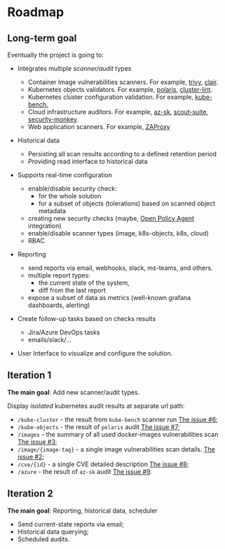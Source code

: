 # Roadmap

## Long-term goal

Eventually the project is going to:

- Integrates multiple *scanner/audit* types
  - Container Image vulnerabilities scanners. For example, [trivy](https://github.com/aquasecurity/trivy), [clair](https://github.com/quay/clair).
  - Kubernetes objects validators. For example, [polaris](https://github.com/FairwindsOps/polaris), [cluster-lint](https://github.com/digitalocean/clusterlint).
  - Kubernetes cluster configuration validation. For example, [kube-bench.](https://github.com/aquasecurity/kube-bench)
  - Cloud infrastructure auditors. For example, [az-sk](https://github.com/azsk/DevOpsKit), [scout-suite](https://github.com/nccgroup/ScoutSuite), [security-monkey](https://github.com/Netflix/security_monkey).
  - Web application scanners. For example, [ZAProxy](https://github.com/zaproxy/zaproxy)

- Historical data
  - Persisting all scan results according to a defined retention period
  - Providing read interface to historical data

- Supports real-time configuration
  - enable/disable security check:
    - for the whole solution
    - for a subset of objects (tolerations) based on scanned object metadata
  - creating new security checks (maybe, [Open Policy Agent](https://www.openpolicyagent.org/) integration)
  - enable/disable scanner types (image, k8s-objects, k8s, cloud)
  - RBAC

- Reporting
  - send reports via email, webhooks, slack, ms-teams, and others.
  - multiple report types:
    - the current state of the system,
    - diff from the last report
  - expose a subset of data as metrics (well-known grafana dashboards, alerting)

- Create follow-up tasks based on checks results
  - Jira/Azure DevOps tasks
  - emails/slack/...

- User Interface to visualize and configure the solution.

## Iteration 1

**The main goal**: Add new scanner/audit types.

Display *isolated* kubernetes audit results at separate url path:

- `/kube-cluster` - the result from `kube-bench` scanner run [The issue #6](https://github.com/deepnetworkgmbh/security-monitor-core/issues/6);
- `/kube-objects` - the result of `polaris` audit [The issue #7](https://github.com/deepnetworkgmbh/security-monitor-core/issues/7);
- `/images` - the summary of all used docker-images vulnerabilities scan [The issue #3](https://github.com/deepnetworkgmbh/security-monitor-core/issues/3);
- `/image/{image-tag}` - a single image vulnerabilities scan details. [The issue #2](https://github.com/deepnetworkgmbh/security-monitor-core/issues/2);
- `/cve/{id}` - a single CVE detailed description [The issue #8](https://github.com/deepnetworkgmbh/security-monitor-core/issues/8);
- `/azure` - the result of `az-sk` audit [The issue #9](https://github.com/deepnetworkgmbh/security-monitor-core/issues/9).

## Iteration 2

**The main goal**: Reporting, historical data, scheduler

- Send current-state reports via email;
- Historical data querying;
- Scheduled audits.
